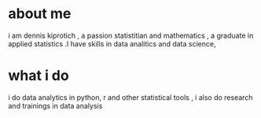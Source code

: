 
 # about me 
  i am dennis kiprotich , a passion statistitian and mathematics , a graduate in applied statistics .I have skills in data analitics and data science,
 # what i do 
 i do data analytics in python, r and other statistical  tools , i also do research and trainings in data analysis 
 
